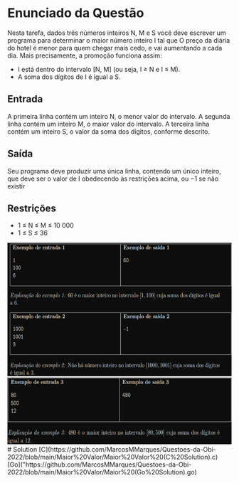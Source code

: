 # Enunciado da Questão
  Nesta tarefa, dados três números inteiros N, M e S você deve escrever um programa para determinar o maior número inteiro I tal que
  O preço da diária do hotel é menor para quem chegar mais cedo, e vai aumentando a cada dia. Mais precisamente, a promoção funciona assim:
* I está dentro do intervalo [N, M] (ou seja, I ≥ N e I ≤ M).
* A soma dos dígitos de I é igual a S.
## Entrada
A primeira linha contém um inteiro N, o menor valor do intervalo. A segunda linha contém um inteiro M, o maior valor do intervalo. A terceira linha contém um inteiro S, o valor da soma dos dígitos, conforme descrito.
## Saída
Seu programa deve produzir uma única linha, contendo um único inteiro, que deve ser o valor de I obedecendo às restrições acima, ou −1 se não existir
## Restrições
* 1 ≤ N ≤ M ≤ 10 000
* 1 ≤ S ≤ 36
<div align="center">
  <img src="https://github.com/MarcosMMarques/Questoes-da-Obi-2022/blob/main/Maior%20Valor/Example_1.png" height="300"></br>
  <img src="https://github.com/MarcosMMarques/Questoes-da-Obi-2022/blob/main/Maior%20Valor/Example_2.png" height="150"></br>
</div>
# Solution
[C](https://github.com/MarcosMMarques/Questoes-da-Obi-2022/blob/main/Maior%20Valor/Maior%20Valor%20(C%20Solution).c)
[Go]("https://github.com/MarcosMMarques/Questoes-da-Obi-2022/blob/main/Maior%20Valor/Maior%20(Go%20Solution).go)
